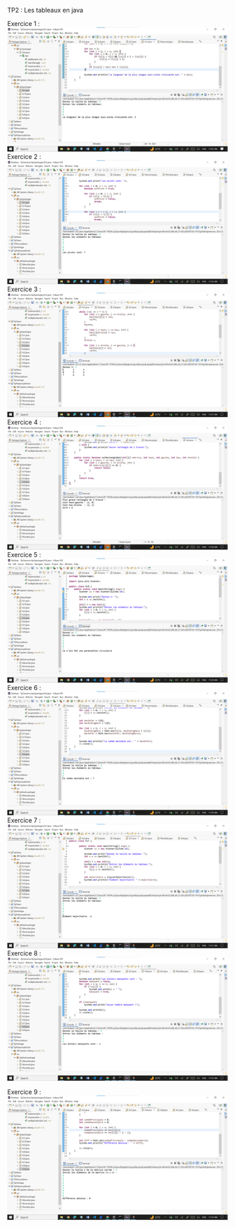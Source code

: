 TP2   :  Les tableaux en java 



Exercice 1 :
![image alt](https://github.com/laouysalma/Tp2Java/blob/main/Exercice1Java.jpg?raw=true)
Exercice 2 :
![image alt](https://github.com/laouysalma/Tp2Java/blob/main/Ex2Java.png?raw=true)
Exercice 3 :
![image alt](https://github.com/laouysalma/Tp2Java/blob/main/Ex3Java.png?raw=true)
Exercice 4 :
![image alt](https://github.com/laouysalma/Tp2Java/blob/main/Exercice4Java.png?raw=true)
Exercice 5 :
![image alt](https://github.com/laouysalma/Tp2Java/blob/main/Exercice5Java.png?raw=true)
Exercice 6 :
![image alt](https://github.com/laouysalma/Tp2Java/blob/main/Exercice6Java.png?raw=true)
Exercice 7 :
![image alt](https://github.com/laouysalma/Tp2Java/blob/main/Exercice7Java.png?raw=true)
Exercice 8 :
![image alt](https://github.com/laouysalma/Tp2Java/blob/main/Exercice8Java.png?raw=true)

Exercice 9 :
![image alt](https://github.com/laouysalma/Tp2Java/blob/main/Exercice9Java.png?raw=true)
